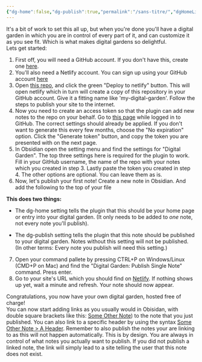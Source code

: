```yaml
---
{"dg-home":false,"dg-publish":true,"permalink":"/sans-titre/","dgHomeLink":false,"dgPassFrontmatter":true}
---
```


It's a bit of work to set this all up, but when you're done you'll have a digital garden in which you are in control of every part of it, and can customize it as you see fit. Which is what makes digital gardens so delightful.  
Lets get started:

1.  First off, you will need a GitHub account. If you don't have this, create one [here](https://github.com/signup).
2.  You'll also need a Netlify account. You can sign up using your GitHub account [here](https://app.netlify.com/)
3.  Open [this repo](https://github.com/oleeskild/digitalgarden), and click the green "Deploy to netlify" button. This will open netlify which in turn will create a copy of this repository in your GitHub account. Give it a fitting name like 'my-digital-garden'. Follow the steps to publish your site to the internet.
4.  Now you need to create an access token so that the plugin can add new notes to the repo on your behalf. Go to [this page](https://github.com/settings/tokens/new?scopes=repo) while logged in to GitHub. The correct settings should already be applied. If you don't want to generate this every few months, choose the "No expiration" option. Click the "Generate token" button, and copy the token you are presented with on the next page.
5.  In Obsidian open the setting menu and find the settings for "Digital Garden". The top three settings here is required for the plugin to work.  
    Fill in your GitHub username, the name of the repo with your notes which you created in step 3. Lastly paste the token you created in step 4. The other options are optional. You can leave them as is.
6.  Now, let's publish your first note! Create a new note in Obsidian. And add the following to the top of your file




**This does two things:**

-   The dg-home setting tells the plugin that this should be your home page or entry into your digital garden. (It only needs to be added to _one_ note, not every note you'll publish).
    
-   The dg-publish setting tells the plugin that this note should be published to your digital garden. Notes without this setting will not be published. (In other terms: Every note you publish will need this setting.)
    

7.  Open your command pallete by pressing CTRL+P on Windows/Linux (CMD+P on Mac) and find the "Digital Garden: Publish Single Note" command. Press enter.
8.  Go to your site's URL which you should find on [Netlify](https://app.netlify.com/). If nothing shows up yet, wait a minute and refresh. Your note should now appear.

Congratulations, you now have your own digital garden, hosted free of charge!  
You can now start adding links as you usually would in Obisidan, with double square brackets like this: [Some Other Note](app://obsidian.md/Some%20Other%20Note)) to the note that you just published. You can also link to a specific header by using the syntax [Some Other Note > A Header](app://obsidian.md/Some%20Other%20Note#A%20Header). Remember to also publish the notes your are linking to as this will not happen automatically. This is by design. You are always in control of what notes you actually want to publish. If you did not publish a linked note, the link will simply lead to a site telling the user that this note does not exist.
